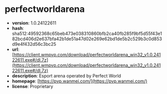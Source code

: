 # perfectworldarena

- **version**: 1.0.24122611
- **hash**: sha512:49592368c65beb473e038310860bfb2ca40fb285f9bf5d55f43e182bcd406d2e637bfa42b1de51a47d02e269e62bd1de5b2c529b3c0d853d9e4f432d56c3bc25
- **url**: [https://client.wmpvp.com/download/perfectworldarena_win32_v1.0.24122611.exe#/dl.7z](https://client.wmpvp.com/download/perfectworldarena_win32_v1.0.24122611.exe#/dl.7z)
- **description**: Esport arena operated by Perfect World
- **homepage**: [https://pvp.wanmei.com/](https://pvp.wanmei.com/)
- **license**: Proprietary

